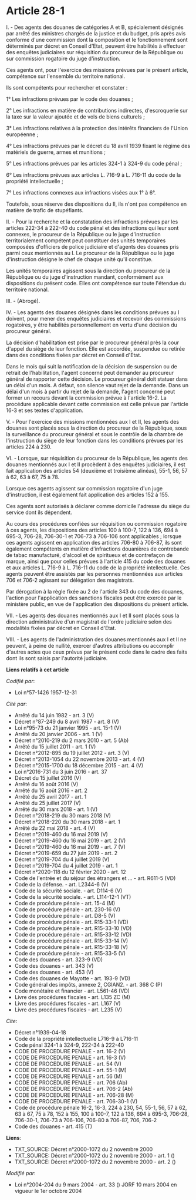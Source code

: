 # Article 28-1

I. - Des agents des douanes de catégories A et B, spécialement désignés par arrêté des ministres chargés de la justice et du
budget, pris après avis conforme d'une commission dont la composition et le fonctionnement sont déterminés par décret en
Conseil d'Etat, peuvent être habilités à effectuer des enquêtes judiciaires sur réquisition du procureur de la République ou
sur commission rogatoire du juge d'instruction.

Ces agents ont, pour l'exercice des missions prévues par le présent article, compétence sur l'ensemble du territoire
national.

Ils sont compétents pour rechercher et constater :

1° Les infractions prévues par le code des douanes ;

2° Les infractions en matière de contributions indirectes, d'escroquerie sur la taxe sur la valeur ajoutée et de vols de
biens culturels ;

3° Les infractions relatives à la protection des intérêts financiers de l'Union européenne ;

4° Les infractions prévues par le décret du 18 avril 1939 fixant le régime des matériels de guerre, armes et munitions ;

5° Les infractions prévues par les articles 324-1 à 324-9 du code pénal ;

6° Les infractions prévues aux articles L. 716-9 à L. 716-11 du code de la propriété intellectuelle ;

7° Les infractions connexes aux infractions visées aux 1° à 6°.

Toutefois, sous réserve des dispositions du II, ils n'ont pas compétence en matière de trafic de stupéfiants.

II. - Pour la recherche et la constatation des infractions prévues par les articles 222-34 à 222-40 du code pénal et des
infractions qui leur sont connexes, le procureur de la République ou le juge d'instruction territorialement compétent peut
constituer des unités temporaires composées d'officiers de police judiciaire et d'agents des douanes pris parmi ceux
mentionnés au I. Le procureur de la République ou le juge d'instruction désigne le chef de chaque unité qu'il constitue.

Les unités temporaires agissent sous la direction du procureur de la République ou du juge d'instruction mandant,
conformément aux dispositions du présent code. Elles ont compétence sur toute l'étendue du territoire national.

III. - (Abrogé).

IV. - Les agents des douanes désignés dans les conditions prévues au I doivent, pour mener des enquêtes judiciaires et
recevoir des commissions rogatoires, y être habilités personnellement en vertu d'une décision du procureur général.

La décision d'habilitation est prise par le procureur général près la cour d'appel du siège de leur fonction. Elle est
accordée, suspendue ou retirée dans des conditions fixées par décret en Conseil d'Etat.

Dans le mois qui suit la notification de la décision de suspension ou de retrait de l'habilitation, l'agent concerné peut
demander au procureur général de rapporter cette décision. Le procureur général doit statuer dans un délai d'un mois. A
défaut, son silence vaut rejet de la demande. Dans un délai d'un mois à partir du rejet de la demande, l'agent concerné peut
former un recours devant la commission prévue à l'article 16-2. La procédure applicable devant cette commission est celle
prévue par l'article 16-3 et ses textes d'application.

V. - Pour l'exercice des missions mentionnées aux I et II, les agents des douanes sont placés sous la direction du procureur
de la République, sous la surveillance du procureur général et sous le contrôle de la chambre de l'instruction du siège de
leur fonction dans les conditions prévues par les articles 224 à 230.

VI. - Lorsque, sur réquisition du procureur de la République, les agents des douanes mentionnés aux I et II procèdent à des
enquêtes judiciaires, il est fait application des articles 54 (deuxième et troisième alinéas), 55-1, 56, 57 à 62, 63 à 67, 75
à 78.

Lorsque ces agents agissent sur commission rogatoire d'un juge d'instruction, il est également fait application des articles
152 à 155.

Ces agents sont autorisés à déclarer comme domicile l'adresse du siège du service dont ils dépendent.

Au cours des procédures confiées sur réquisition ou commission rogatoire à ces agents, les dispositions des articles 100 à
100-7, 122 à 136, 694 à 695-3, 706-28, 706-30-1 et 706-73 à 706-106 sont applicables ; lorsque ces agents agissent en
application des articles 706-80 à 706-87, ils sont également compétents en matière d'infractions douanières de contrebande de
tabac manufacturé, d'alcool et de spiritueux et de contrefaçon de marque, ainsi que pour celles prévues à l'article 415 du
code des douanes et aux articles L. 716-9 à L. 716-11 du code de la propriété intellectuelle. Ces agents peuvent être
assistés par les personnes mentionnées aux articles 706 et 706-2 agissant sur délégation des magistrats.

Par dérogation à la règle fixée au 2 de l'article 343 du code des douanes, l'action pour l'application des sanctions fiscales
peut être exercée par le ministère public, en vue de l'application des dispositions du présent article.

VII. - Les agents des douanes mentionnés aux I et II sont placés sous la direction administrative d'un magistrat de l'ordre
judiciaire selon des modalités fixées par décret en Conseil d'Etat.

VIII. - Les agents de l'administration des douanes mentionnés aux I et II ne peuvent, à peine de nullité, exercer d'autres
attributions ou accomplir d'autres actes que ceux prévus par le présent code dans le cadre des faits dont ils sont saisis par
l'autorité judiciaire.

**Liens relatifs à cet article**

_Codifié par_:

  - Loi n°57-1426 1957-12-31

_Cité par_:

  - Arrêté du 14 juin 1982 - art. 3 (V)
  - Décret n°87-249 du 8 avril 1987 - art. 8 (V)
  - Loi n°95-73 du 21 janvier 1995 - art. 15-1 (V)
  - Arrêté du 20 janvier 2006 - art. 1 (V)
  - Décret n°2010-219 du 2 mars 2010 - art. 5 (Ab)
  - Arrêté du 15 juillet 2011 - art. 1 (V)
  - Décret n°2012-895 du 19 juillet 2012 - art. 3 (V)
  - Décret n°2013-1054 du 22 novembre 2013 - art. 4 (V)
  - Décret n°2015-1700 du 18 décembre 2015 - art. 4 (V)
  - Loi n°2016-731 du 3 juin 2016 - art. 37
  - Décret du 15 juillet 2016 (V)
  - Arrêté du 16 août 2016 (V)
  - Arrêté du 16 août 2016 - art. 2
  - Arrêté du 25 avril 2017 - art. 1
  - Arrêté du 25 juillet 2017 (V)
  - Arrêté du 30 mars 2018 - art. 1 (V)
  - Décret n°2018-219 du 30 mars 2018 (V)
  - Décret n°2018-220 du 30 mars 2018 - art. 1
  - Arrêté du 22 mai 2018 - art. 4 (V)
  - Décret n°2019-460 du 16 mai 2019 (V)
  - Décret n°2019-460 du 16 mai 2019 - art. 2 (V)
  - Décret n°2019-460 du 16 mai 2019 - art. 7 (V)
  - Décret n°2019-659 du 27 juin 2019 - art. 2
  - Décret n°2019-704 du 4 juillet 2019 (V)
  - Décret n°2019-704 du 4 juillet 2019 - art. 1
  - Décret n°2020-118 du 12 février 2020 - art. 12
  - Code de l'entrée et du séjour des étrangers et ... - art. R611-5 (VD)
  - Code de la défense. - art. L2344-6 (V)
  - Code de la sécurité sociale. - art. D114-6 (V)
  - Code de la sécurité sociale. - art. L114-12-1 (VT)
  - Code de procédure pénale - art. 15-4 (M)
  - Code de procédure pénale - art. 230-16 (V)
  - Code de procédure pénale - art. D8-5 (V)
  - Code de procédure pénale - art. R15-33-1 (VD)
  - Code de procédure pénale - art. R15-33-10 (VD)
  - Code de procédure pénale - art. R15-33-12 (VD)
  - Code de procédure pénale - art. R15-33-14 (V)
  - Code de procédure pénale - art. R15-33-18 (V)
  - Code de procédure pénale - art. R15-33-5 (V)
  - Code des douanes - art. 323-9 (VD)
  - Code des douanes - art. 343 (V)
  - Code des douanes - art. 453 (V)
  - Code des douanes de Mayotte - art. 193-9 (VD)
  - Code général des impôts, annexe 2, CGIAN2. - art. 368 C (P)
  - Code monétaire et financier - art. L561-46 (VD)
  - Livre des procédures fiscales - art. L135 ZC (M)
  - Livre des procédures fiscales - art. L167 (V)
  - Livre des procédures fiscales - art. L235 (V)

_Cite_:

  - Décret n°1939-04-18
  - Code de la propriété intellectuelle L716-9 à L716-11
  - Code pénal 324-1 à 324-9, 222-34 à 222-40
  - CODE DE PROCEDURE PENALE - art. 16-2 (V)
  - CODE DE PROCEDURE PENALE - art. 16-3 (V)
  - CODE DE PROCEDURE PENALE - art. 54 (V)
  - CODE DE PROCEDURE PENALE - art. 55-1 (M)
  - CODE DE PROCEDURE PENALE - art. 56 (M)
  - CODE DE PROCEDURE PENALE - art. 706 (Ab)
  - CODE DE PROCEDURE PENALE - art. 706-2 (Ab)
  - CODE DE PROCEDURE PENALE - art. 706-28 (M)
  - CODE DE PROCEDURE PENALE - art. 706-30-1 (V)
  - Code de procédure pénale 16-2, 16-3, 224 à 230, 54, 55-1, 56, 57 à 62, 63 à 67, 75 à 78, 152 à 155, 100 à 100-7, 122 à 136, 694 à 695-3, 706-28, 706-30-1, 706-73 à 706-106, 706-80 à 706-87, 706, 706-2
  - Code des douanes - art. 415 (T)

**Liens**:

  - TXT_SOURCE: Décret n°2000-1072 du 2 novembre 2000
  - TXT_SOURCE: Décret n°2000-1072 du 2 novembre 2000 - art. 1 ()
  - TXT_SOURCE: Décret n°2000-1072 du 2 novembre 2000 - art. 2 ()

_Modifié par_:

  - Loi n°2004-204 du 9 mars 2004 - art. 33 () JORF 10 mars 2004 en vigueur le 1er octobre 2004
